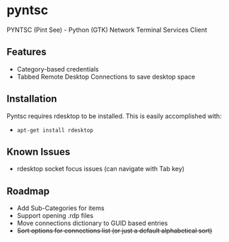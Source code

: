 pyntsc
======

PYNTSC (Pint See) - Python (GTK) Network Terminal Services Client

## Features
* Category-based credentials
* Tabbed Remote Desktop Connections to save desktop space

## Installation
Pyntsc requires rdesktop to be installed. This is easily accomplished with:
* <code>apt-get install rdesktop</code>

## Known Issues
* rdesktop socket focus issues (can navigate with Tab key)

## Roadmap
* Add Sub-Categories for items
* Support opening .rdp files
* Move connections dictionary to GUID based entries
* ~~Sort options for connections list (or just a default alphabetical sort)~~
